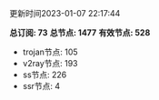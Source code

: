 更新时间2023-01-07 22:17:44

**总订阅: 73**
**总节点: 1477**
**有效节点: 528**
- trojan节点: 105
- v2ray节点: 193
- ss节点: 226
- ssr节点: 4
